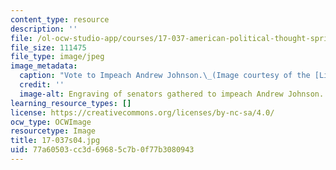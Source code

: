 ```yaml
---
content_type: resource
description: ''
file: /ol-ocw-studio-app/courses/17-037-american-political-thought-spring-2004/77a60503cc3d69685c7b0f77b3080943_17-037s04.jpg
file_size: 111475
file_type: image/jpeg
image_metadata:
  caption: "Vote to Impeach Andrew Johnson.\_(Image courtesy of the [Library of Congress](http://www.loc.gov).)"
  credit: ''
  image-alt: Engraving of senators gathered to impeach Andrew Johnson.
learning_resource_types: []
license: https://creativecommons.org/licenses/by-nc-sa/4.0/
ocw_type: OCWImage
resourcetype: Image
title: 17-037s04.jpg
uid: 77a60503-cc3d-6968-5c7b-0f77b3080943
---
```


